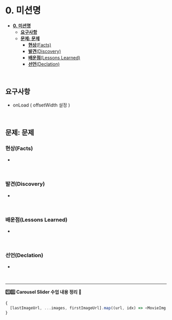 # **0. 미션명**

- [**0. 미션명**](#0-미션명)
  - [**요구사항**](#요구사항)
  - [**문제: 문제**](#문제-문제)
    - [**현상**(Facts)](#현상facts)
    - [**발견**(Discovery)](#발견discovery)
    - [**배운점**(Lessons Learned)](#배운점lessons-learned)
    - [**선언**(Declation)](#선언declation)

<br>

## **요구사항**

- onLoad ( offsetWidth 설정 )

<br>

## **문제: 문제**

### **현상**(Facts)

-

<br>

### **발견**(Discovery)

-

<br>

### **배운점**(Lessons Learned)

-

<br>

### **선언**(Declation)

-

<br>

---

**1️⃣0️⃣ Carousel Slider 수업 내용 정리 👀**

```js
{
  [lastImageUrl, ...images, firstImageUrl].map((url, idx) => <MovieImg key={`${url}-${idx}`} src={url} />);
}
```
